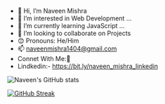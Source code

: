 - 👋 Hi, I’m Naveen Mishra
- 👀 I’m interested in Web Development ...
- 🌱 I’m currently learning JavaScript ...
- 💞️ I’m looking to collaborate on Projects
- 😊 Pronouns: He/Him
- 📫 naveenmishra1404@gmail.com
- 
  Connet With Me:🤝
-  Lindkedin:- https://bit.ly/naveen_mishra_linkedin
<!---
nvineng14/nvineng14 is a ✨ special ✨ repository because its `README.md` (this file) appears on your GitHub profile.
You can click the Preview link to take a look at your changes.
--->

![Naveen's GitHub stats](https://github-readme-stats.vercel.app/api?username=mishra-naveen-dev&hide=contribs,prs)

[![GitHub Streak](https://github-readme-streak-stats.herokuapp.com?user=mishra-naveen-dev&theme=radical&hide_border=true)](https://git.io/streak-stats)
